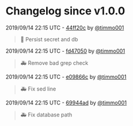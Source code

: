 # Changelog since v1.0.0

2019/09/14 22:15 UTC - [44ff20c](https://github.com/hassio-addons/addon-home-panel/commit/44ff20cc1af6f1ca2288b6695adecec5c36d1968) by [@timmo001](https://github.com/timmo001)
> :hammer:  Persist secret and db 

2019/09/14 22:15 UTC - [fd47050](https://github.com/hassio-addons/addon-home-panel/commit/fd47050d0e3d74b811b7994c694137bc1ac82763) by [@timmo001](https://github.com/timmo001)
> :ambulance: Remove bad grep check 

2019/09/14 22:15 UTC - [e09866c](https://github.com/hassio-addons/addon-home-panel/commit/e09866c31a3b92895b668b98e896d5ac33f8794b) by [@timmo001](https://github.com/timmo001)
> :ambulance: Fix sed line 

2019/09/14 22:15 UTC - [69944ad](https://github.com/hassio-addons/addon-home-panel/commit/69944adf857aaae9dd856d523a6595fc40d4371b) by [@timmo001](https://github.com/timmo001)
> :ambulance: Fix database path 

